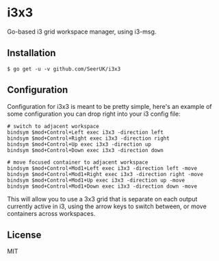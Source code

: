 # i3x3

Go-based i3 grid workspace manager, using i3-msg.


## Installation

```
$ go get -u -v github.com/SeerUK/i3x3
```

## Configuration

Configuration for i3x3 is meant to be pretty simple, here's an example of some configuration you can
drop right into your i3 config file:

```
# switch to adjacent workspace
bindsym $mod+Control+Left exec i3x3 -direction left
bindsym $mod+Control+Right exec i3x3 -direction right
bindsym $mod+Control+Up exec i3x3 -direction up
bindsym $mod+Control+Down exec i3x3 -direction down

# move focused container to adjacent workspace
bindsym $mod+Control+Mod1+Left exec i3x3 -direction left -move
bindsym $mod+Control+Mod1+Right exec i3x3 -direction right -move
bindsym $mod+Control+Mod1+Up exec i3x3 -direction up -move
bindsym $mod+Control+Mod1+Down exec i3x3 -direction down -move
```

This will allow you to use a 3x3 grid that is separate on each output currently active in i3, using 
the arrow keys to switch between, or move containers across workspaces.

## License

MIT
